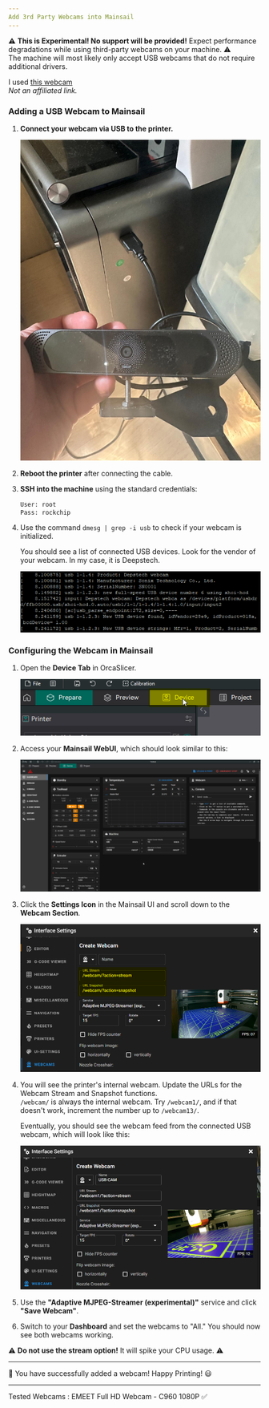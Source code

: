 ```yaml
---
Add 3rd Party Webcams into Mainsail
---
```


⚠️ **This is Experimental! No support will be provided!** Expect performance degradations while using third-party webcams on your machine. ⚠️  
The machine will most likely only accept USB webcams that do not require additional drivers.

I used [this webcam](https://www.amazon.de/dp/B0002HAHUY?)  
*Not an affiliated link.*

### Adding a USB Webcam to Mainsail

1. **Connect your webcam via USB to the printer.**

    ![USB Connection](https://raw.githubusercontent.com/Rickeetz/Rinkhals/master/docs/docs/assets/webcam-guide/USB-Webcam%20Connect.jpg)

2. **Reboot the printer** after connecting the cable.

3. **SSH into the machine** using the standard credentials:

    ```
    User: root
    Pass: rockchip
    ```

4. Use the command `dmesg | grep -i usb` to check if your webcam is initialized.

    You should see a list of connected USB devices. Look for the vendor of your webcam. In my case, it is Deepstech.

    ![SSH USB DMESG](https://raw.githubusercontent.com/Rickeetz/Rinkhals/master/docs/docs/assets/webcam-guide/Deepstech-Webcam-Init.png)

### Configuring the Webcam in Mainsail

1. Open the **Device Tab** in OrcaSlicer.

    ![Devices Tab](https://raw.githubusercontent.com/Rickeetz/Rinkhals/master/docs/docs/assets/orca-guide/Device-Tab-Orca.png)

2. Access your **Mainsail WebUI**, which should look similar to this:

    ![Mainsail WebUI](https://raw.githubusercontent.com/Rickeetz/Rinkhals/master/docs/docs/assets/orca-guide/Orca-Mainsail-WebUI.png)

3. Click the **Settings Icon** in the Mainsail UI and scroll down to the **Webcam Section**.

    ![Mainsail Webcam Settings](https://raw.githubusercontent.com/Rickeetz/Rinkhals/master/docs/docs/assets/webcam-guide/Mainsail-Webcam-Settings-URL.png)

4. You will see the printer's internal webcam. Update the URLs for the Webcam Stream and Snapshot functions.  
    `/webcam/` is always the internal webcam. Try `/webcam1/`, and if that doesn't work, increment the number up to `/webcam13/`.

    Eventually, you should see the webcam feed from the connected USB webcam, which will look like this:

    ![Mainsail Webcam Settings USB Cam](https://raw.githubusercontent.com/Rickeetz/Rinkhals/master/docs/docs/assets/webcam-guide/Mainsail-Webcam-Settings-USB-Cam.png)

5. Use the **"Adaptive MJPEG-Streamer (experimental)"** service and click **"Save Webcam"**.

6. Switch to your **Dashboard** and set the webcams to "All." You should now see both webcams working.

⚠️ **Do not use the stream option!** It will spike your CPU usage. ⚠️

---

🎉 You have successfully added a webcam! Happy Printing! 😃

---

Tested Webcams : EMEET Full HD Webcam - C960 1080P ✅
